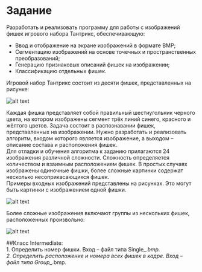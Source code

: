# Задание
Разработать и реализовать программу для работы с изображений фишек игрового набора Тантрикс, обеспечивающую:
* Ввод и отображение на экране изображений в формате BMP;
* Сегментацию изображений на основе точечных и пространственных
преобразований;
* Генерацию признаковых описаний фишек на изображении;
* Классификацию отдельных фишек.

Игровой набор Тантрикс состоит из десяти фишек, представленных на рисунке:

![alt text](https://github.com/jeka3230/pattern-recognition/blob/master/Dozen_0.bmp "Dozen_0.bmp")

Каждая фишка представляет собой правильный шестиугольник черного цвета, на котором
изображены сегмент трёх линий синего, красного и жёлтого цветов.
Задача состоит в распознавании фишек, представленных на изображении. Нужно
разработать и реализовать алгоритм, входом которого является изображение, а выходом –
описание состава и расположения фишек.
<br />Для отладки и обучения алгоритма к заданию прилагаются 24 изображения различной
сложности. Сложность определяется количеством и взаимным расположением фишек. В
простых случаях изображены одиночные фишки, более сложные картинки содержат
несколько несоприкасающихся фишек.
<br/> Примеры входных изображений представлены на рисунках. Это могут быть картинки с
изображением одной фишки.

![alt text](https://github.com/jeka3230/pattern-recognition/blob/master/Sample/Single_0.bmp "Single")

Более сложные изображения включают группы из нескольких фишек, расположенных
произвольно:

![alt text](https://github.com/jeka3230/pattern-recognition/blob/master/Sample/Group_5.bmp "Group")

##Класс Intermediate:
<br/>1. Определить номер фишки. Вход – файл типа Single_*.bmp.
<br/>2. Определить расположение и номера всех фишек в кадре. Вход – файл типа
Group_*.bmp.
